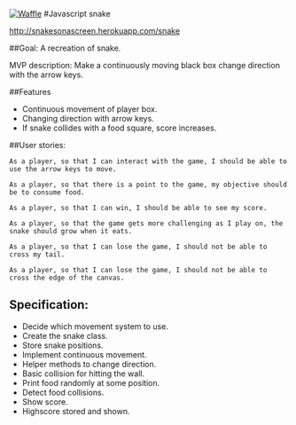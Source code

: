 [![Waffle](https://badge.waffle.io/calveym/snake.png?label=ready&title=Ready)](https://waffle.io/calveym/snake)
#Javascript snake

http://snakesonascreen.herokuapp.com/snake


##Goal:
A recreation of snake.

MVP description: Make a continuously moving black box change direction with the arrow keys.

##Features
- Continuous movement of player box.
- Changing direction with arrow keys.
- If snake collides with a food square, score increases.

##User stories:

`As a player, so that I can interact with the game, I should be able to use the arrow keys to move.`

`As a player, so that there is a point to the game, my objective should be to consume food.`

`As a player, so that I can win, I should be able to see my score.`

`As a player, so that the game gets more challenging as I play on, the snake should grow when it eats.`

`As a player, so that I can lose the game, I should not be able to cross my tail.`

`As a player, so that I can lose the game, I should not be able to cross the edge of the canvas.`

## Specification:
- Decide which movement system to use.
- Create the snake class.
- Store snake positions.
- Implement continuous movement.
- Helper methods to change direction.
- Basic collision for hitting the wall.
- Print food randomly at some position.
- Detect food collisions.
- Show score.
- Highscore stored and shown.
